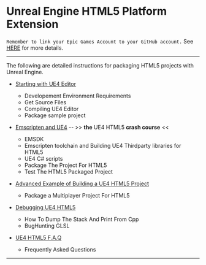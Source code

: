 # Unreal Engine HTML5 Platform Extension

`Remember to link your Epic Games Account to your GitHub account.`
See [HERE](../../../README.md) for more details.

* * *
The following are detailed instructions for packaging HTML5 projects with Unreal Engine.

- [Starting with UE4 Editor](README.0.building.UE4.Editor.md)
	- Developement Environment Requirements
	- Get Source Files
	- Compiling UE4 Editor
	- Package sample project

- [Emscripten and UE4](README.1.emscripten.UE4.HTML5.md) -- >> **the** UE4 HTML5 **crash course** <<
	- EMSDK
	- Emscripten toolchain and Building UE4 Thirdparty libraries for HTML5
	- UE4 C# scripts
	- Package The Project For HTML5
	- Test The HTML5 Packaged Project

- [Advanced Example of Building a UE4 HTML5 Project](README.2.advanced.UE4.HTML5.md)
	- Package a Multiplayer Project For HTML5

- [Debugging UE4 HTML5](README.3.debugging.UE4.HTML5.md)
	- How To Dump The Stack And Print From Cpp
	- BugHunting GLSL

- [UE4 HTML5 F.A.Q](README.4.faq.UE4.HTML5.md)
	- Frequently Asked Questions

* * *

